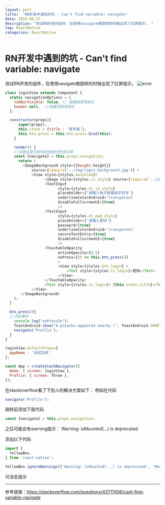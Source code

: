 ```yaml
---
layout: post  
title:  "RN开发中遇到的坑 - Can't find variable: navigate"  
date: 2018-08-27  
description: "测试RN开发的组件，在使用navigate做跳转的时候出现了红屏提示。 "
tag: ReactNative
categories: ReactNative  
---
```


# RN开发中遇到的坑 - Can't find variable: navigate


测试RN开发的组件，在使用navigate做跳转的时候出现了红屏提示。
![error](https://img-blog.csdn.net/20180827170121324?watermark/2/text/aHR0cHM6Ly9ibG9nLmNzZG4ubmV0L3FxXzQyODk1Mzc5/font/5a6L5L2T/fontsize/400/fill/I0JBQkFCMA==/dissolve/70)

```javascript
class loginView extends Component {
  static navigationOptions = {
    tabBarVisible: false, // 隐藏底部导航栏
    header:null,  //隐藏顶部导航栏
  };

  constructor(props){
      super(props);
      this.state = {title : '首界面'};
      this.btn_press = this.btn_press.bind(this);
    }

    render() {
    //注意这里已经添加但是仍然会红屏
    const {navigate} = this.props.navigation;
      return (
        <ImageBackground style={{height:height}}
            source={require('../img/login_background.jpg')} >
            <View style={styles.mainView}>
                  <Image style={styles.iv_style} source={require('../img/user.jpg')} />
                  <TextInput
                        style={styles.et_id_style}
                        placeholder={'请输入电子邮箱或手机号'}
                        underlineColorAndroid='transparent'
                        disableFullscreenUI={true}
                        />
                  <TextInput
                        style={styles.et_pwd_style}
                        placeholder={'请输入密码'}
                        password={true}
                        underlineColorAndroid='transparent'
                        secureTextEntry={true}
                        disableFullscreenUI={true}
                        />
                  <TouchableOpacity
                        activeOpacity={0.5}
                        onPress={() => this.btn_press()}
                        >
                        <View style={styles.btn_login} >
                            <Text style={styles.tv_login}>登陆</Text>
                        </View>
                  </TouchableOpacity>
                  <Text style={styles.tv_login}> {this.state.title}</Text>
            </View>
       </ImageBackground>
    );
  }

  btn_press(){
  //点击事件
    console.log("onPressIn");
    ToastAndroid.show("A pikachu appeared nearby !", ToastAndroid.SHORT);
    navigate('Profile');
  }
}

loginView.defaultProps={
  appName : '测试应用'
};

const App = createStackNavigator({
  Home: { screen: loginView },
  Profile: { screen: Three },
});
```
在stackoverflow看了下别人的解决方案如下：
例如在代码 
```javascript
navigate('Profile'); 
```
跳转前添加下面代码
```javascript
const {navigate} = this.props.navigation;
```

之后可能会有warning提示：
Warning: isMounted(...) is deprecated

添加以下代码
```javascript
import {
  YellowBox,
} from 'react-native';

YellowBox.ignoreWarnings(['Warning: isMounted(...) is deprecated', 'Module RCTImageLoader']);
```
可消去提示

-------------------
参考链接：https://stackoverflow.com/questions/43717456/cant-find-variable-navigate


